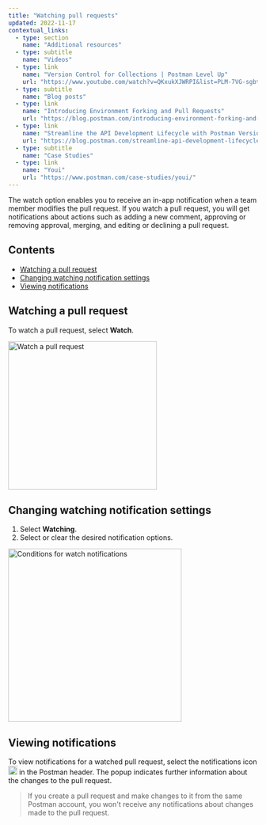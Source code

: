 ```yaml
---
title: "Watching pull requests"
updated: 2022-11-17
contextual_links:
  - type: section
    name: "Additional resources"
  - type: subtitle
    name: "Videos"
  - type: link
    name: "Version Control for Collections | Postman Level Up"
    url: "https://www.youtube.com/watch?v=QKxukXJWRPI&list=PLM-7VG-sgbtC5tNXxd28cmePSa9BYwqeU&index=7"
  - type: subtitle
    name: "Blog posts"
  - type: link
    name: "Introducing Environment Forking and Pull Requests"
    url: "https://blog.postman.com/introducing-environment-forking-and-pull-requests/"
  - type: link
    name: "Streamline the API Development Lifecycle with Postman Version Control"
    url: "https://blog.postman.com/streamline-api-development-lifecycle-with-postman-version-control/"
  - type: subtitle
    name: "Case Studies"
  - type: link
    name: "Youi"
    url: "https://www.postman.com/case-studies/youi/"
---
```


The watch option enables you to receive an in-app notification when a team member modifies the pull request. If you watch a pull request, you will get notifications about actions such as adding a new comment, approving or removing approval, merging, and editing or declining a pull request.

## Contents

* [Watching a pull request](#watching-a-pull-request)
* [Changing watching notification settings](#changing-watching-notification-settings)
* [Viewing notifications](#viewing-notifications)

## Watching a pull request

To watch a pull request, select **Watch**.

<img alt="Watch a pull request" src="https://assets.postman.com/postman-docs/watching-a-pull-request-v9.12.jpg" width="300px"/>

## Changing watching notification settings

1. Select **Watching**.
1. Select or clear the desired notification options.

<img alt="Conditions for watch notifications" src="https://assets.postman.com/postman-docs/watching-conditions-notifications-v9.jpg" width="350px"/>

## Viewing notifications

To view notifications for a watched pull request, select the notifications icon <img alt="Notifications icon" src="https://assets.postman.com/postman-docs/icon-notification-bell-v9.jpg#icon" width="18px"> in the Postman header. The popup indicates further information about the changes to the pull request.

> If you create a pull request and make changes to it from the same Postman account, you won't receive any notifications about changes made to the pull request.
